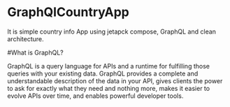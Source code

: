 # GraphQlCountryApp
It is simple country info App using jetapck compose, GraphQL and clean architecture.

#What is GraphQL?

GraphQL is a query language for APIs and a runtime for fulfilling those queries with your existing data. 
GraphQL provides a complete and understandable description of the data in your API, 
gives clients the power to ask for exactly what they need and nothing more,
makes it easier to evolve APIs over time, and enables powerful developer tools.

